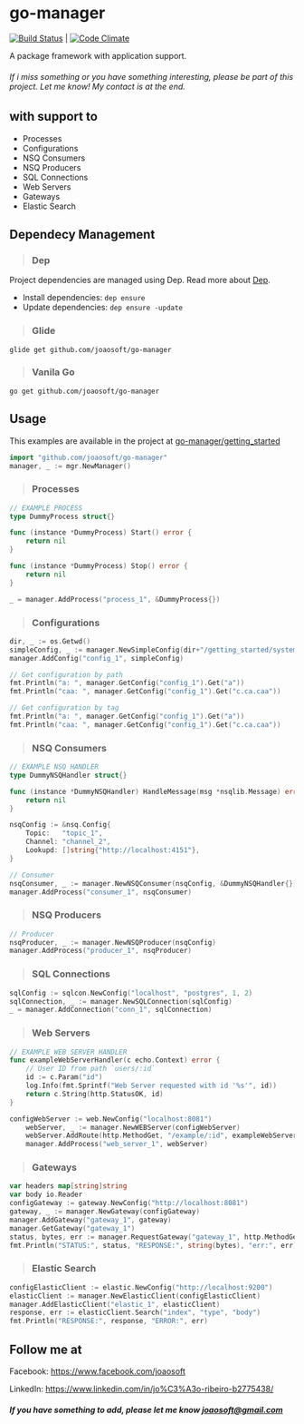 # go-manager
[![Build Status](https://travis-ci.org/joaosoft/go-manager.svg?branch=master)](https://travis-ci.org/joaosoft/go-manager) | [![Code Climate](https://codeclimate.com/github/joaosoft/go-manager/badges/coverage.svg)](https://codeclimate.com/github/joaosoft/go-manager)

A package framework with application support. 
###### If i miss something or you have something interesting, please be part of this project. Let me know! My contact is at the end.

## with support to
* Processes
* Configurations
* NSQ Consumers
* NSQ Producers
* SQL Connections
* Web Servers
* Gateways
* Elastic Search

## Dependecy Management 
>### Dep

Project dependencies are managed using Dep. Read more about [Dep](https://github.com/golang/dep).
* Install dependencies: `dep ensure`
* Update dependencies: `dep ensure -update`

>### Glide
```
glide get github.com/joaosoft/go-manager
```

>### Vanila Go
```
go get github.com/joaosoft/go-manager
```

## Usage 
This examples are available in the project at [go-manager/getting_started](https://github.com/joaosoft/go-manager/getting_started/)

```go
import "github.com/joaosoft/go-manager"
manager, _ := mgr.NewManager()
```

>### Processes
```go
// EXAMPLE PROCESS
type DummyProcess struct{}

func (instance *DummyProcess) Start() error {
	return nil
}

func (instance *DummyProcess) Stop() error {
	return nil
}

_ = manager.AddProcess("process_1", &DummyProcess{})
```

>### Configurations
```go
dir, _ := os.Getwd()
simpleConfig, _ := manager.NewSimpleConfig(dir+"/getting_started/system/", "config", "json")
manager.AddConfig("config_1", simpleConfig)

// Get configuration by path
fmt.Println("a: ", manager.GetConfig("config_1").Get("a"))
fmt.Println("caa: ", manager.GetConfig("config_1").Get("c.ca.caa"))

// Get configuration by tag
fmt.Println("a: ", manager.GetConfig("config_1").Get("a"))
fmt.Println("caa: ", manager.GetConfig("config_1").Get("c.ca.caa"))
```

>### NSQ Consumers 
```go
// EXAMPLE NSQ HANDLER
type DummyNSQHandler struct{}

func (instance *DummyNSQHandler) HandleMessage(msg *nsqlib.Message) error {
	return nil
}

nsqConfig := &nsq.Config{
    Topic:   "topic_1",
    Channel: "channel_2",
    Lookupd: []string{"http://localhost:4151"},
}

// Consumer
nsqConsumer, _ := manager.NewNSQConsumer(nsqConfig, &DummyNSQHandler{})
manager.AddProcess("consumer_1", nsqConsumer)
```

>### NSQ Producers
```go
// Producer
nsqProducer, _ := manager.NewNSQProducer(nsqConfig)
manager.AddProcess("producer_1", nsqProducer)
```

>### SQL Connections
```go
sqlConfig := sqlcon.NewConfig("localhost", "postgres", 1, 2)
sqlConnection, _ := manager.NewSQLConnection(sqlConfig)
_ = manager.AddConnection("conn_1", sqlConnection)
```

>### Web Servers
```go
// EXAMPLE WEB SERVER HANDLER
func exampleWebServerHandler(c echo.Context) error {
	// User ID from path `users/:id`
	id := c.Param("id")
	log.Info(fmt.Sprintf("Web Server requested with id '%s'", id))
	return c.String(http.StatusOK, id)
}

configWebServer := web.NewConfig("localhost:8081")
	webServer, _ := manager.NewWEBServer(configWebServer)
	webServer.AddRoute(http.MethodGet, "/example/:id", exampleWebServerHandler)
	manager.AddProcess("web_server_1", webServer)
```

>### Gateways
```go
var headers map[string]string
var body io.Reader
configGateway := gateway.NewConfig("http://localhost:8081")
gateway, _ := manager.NewGateway(configGateway)
manager.AddGateway("gateway_1", gateway)
manager.GetGateway("gateway_1")
status, bytes, err := manager.RequestGateway("gateway_1", http.MethodGet, "/example/123456789", headers, body)
fmt.Println("STATUS:", status, "RESPONSE:", string(bytes), "err:", err)
```

>### Elastic Search
```go
configElasticClient := elastic.NewConfig("http://localhost:9200")
elasticClient := manager.NewElasticClient(configElasticClient)
manager.AddElasticClient("elastic_1", elasticClient)
response, err := elasticClient.Search("index", "type", "body")
fmt.Println("RESPONSE:", response, "ERROR:", err)
```

## Follow me at
Facebook: https://www.facebook.com/joaosoft

LinkedIn: https://www.linkedin.com/in/jo%C3%A3o-ribeiro-b2775438/

##### If you have something to add, please let me know joaosoft@gmail.com
